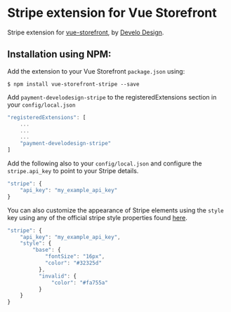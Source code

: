# Stripe extension for Vue Storefront

Stripe extension for [vue-storefront](https://github.com/DivanteLtd/vue-storefront), by [Develo Design](https://develodesign.co.uk).

## Installation using NPM:

Add the extension to your Vue Storefront `package.json` using:
```shell
$ npm install vue-storefront-stripe --save
```

Add `payment-develodesign-stripe` to the registeredExtensions section in your `config/local.json`
```js
"registeredExtensions": [
    ...
    ...
    ...
    "payment-develodesign-stripe"
]
```

Add the following also to your `config/local.json` and configure the `stripe.api_key` to point to your Stripe details.
```js
"stripe": {
    "api_key": "my_example_api_key"
}
```

You can also customize the appearance of Stripe elements using the `style` key using any of the official stripe style properties found [here](https://stripe.com/docs/stripe-js/reference#stripe-elements).
```js
"stripe": {
    "api_key": "my_example_api_key",
    "style": {
        "base": {
            "fontSize": "16px",
            "color": "#32325d"
          },
          "invalid": {
              "color": "#fa755a"
          }
    }
}
```
